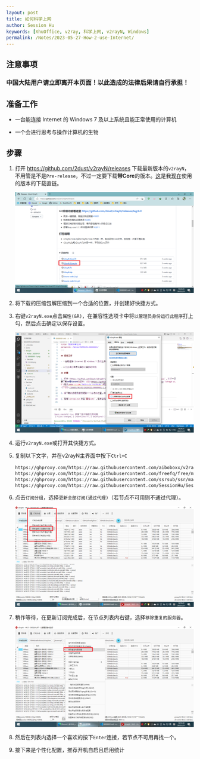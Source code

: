 ```yaml
---
layout: post
title: 如何科学上网
author: Session Hu
keywords: [XhuOffice, v2ray, 科学上网, v2rayN, Windows]
permalink: /Notes/2023-05-27-How-2-use-Internet/
---
```


## 注意事项

### **中国大陆用户请立即离开本页面！以此造成的法律后果请自行承担！**  

## 准备工作

- 一台能连接 Internet 的 Windows 7 及以上系统且能正常使用的计算机

- 一个会进行思考与操作计算机的生物

## 步骤

1. 打开 <https://github.com/2dust/v2rayN/releases> 下载最新版本的`v2rayN`，不用管是不是`Pre-release`，不过一定要下载**带Core**的版本。[这](https://github.com/2dust/v2rayN/releases/download/6.25/v2rayN-With-Core.zip "v2rayN v6.24")是我<abbr title="2023/5/27 13:45:01">现在</abbr>使用的版本的下载直链。

    ![下载](/images/Notes/20230527/00000001-1.png)

2. 将下载的压缩包解压缩到一个合适的位置，并创建好快捷方式。

3. 右键`v2rayN.exe`点击`属性(&R)`，在兼容性选项卡中将`以管理员身份运行此程序`打上勾，然后点击确定以保存设置。

    ![管理员身份运行](/images/Notes/20230527/00000001-2.png)

4. 运行`v2rayN.exe`或打开其快捷方式。

5. 复制以下文字，并在v2rayN主界面中按下`Ctrl+C`

    ```text
    https://ghproxy.com/https://raw.githubusercontent.com/aiboboxx/v2rayfree/main/v2
    https://ghproxy.com/https://raw.githubusercontent.com/freefq/free/master/v2
    https://ghproxy.com/https://raw.githubusercontent.com/ssrsub/ssr/master/V2Ray
    https://ghproxy.com/https://raw.githubusercontent.com/SessionHu/SessionHu/main/V2RaySubInfo.txt
    ```

6. 点击`订阅分组`，选择`更新全部订阅(通过代理)`（若节点不可用则不通过代理）。

    ![更新订阅](/images/Notes/20230527/00000001-3.png)

7. 稍作等待，在更新订阅完成后，在节点列表内右键，选择`移除重复的服务器`。

    ![去重](/images/Notes/20230527/00000001-4.png)

8. 然后在列表内选择一个喜欢的按下`Enter`连接，若节点不可用再找一个。

9. 接下来是个性化配置，推荐开机自启且启用统计
